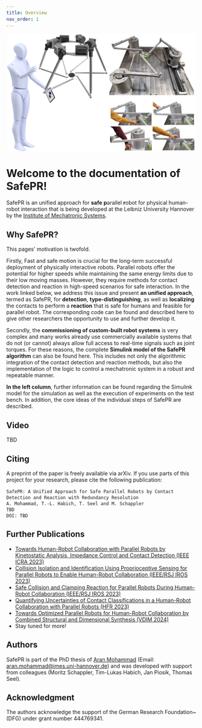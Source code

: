```yaml
---
title: Overview
nav_order: 1
---
```

<p align="center">
<img src="images/10_safepr_cover.png" width=500>
</p>

# Welcome to the documentation of SafePR!

SafePR is an unified approach for **safe** **p**arallel **r**obot for physical human-robot interaction that is being developed at the Leibniz University Hannover by the [Institute of Mechatronic Systems](https://www.imes.uni-hannover.de/en/).

## Why SafePR?
This pages' motivation is twofold.

Firstly, Fast and safe motion is crucial for the long-term successful deployment of physically interactive robots.
Parallel robots offer the potential for higher speeds while maintaining the same energy limits due to their low moving masses.
However, they require methods for contact detection and reaction in high-speed scenarios for safe interaction.
In the work linked below, we address this issue and present **an unified approach**, termed as SafePR, for **detection**, **type-distinguishing**, as well as **localizing** the contacts to perform a **reaction** that is safe for humans and feasible for parallel robot.
The corresponding code can be found and described here to give other researchers the opportunity to use and further develop it.

Secondly, the **commissioning of custom-built robot systems** is very complex and many works already use commercially available systems that do not (or cannot) always allow full access to real-time signals such as joint torques. For these reasons, the complete **Simulink model of the SafePR algorithm** can also be found here.
This includes not only the algorithmic integration of the contact detection and reaction methods, but also the implementation of the logic to control a mechatronic system in a robust and repeatable manner.

**In the left column**, further information can be found regarding the Simulink model for the simulation as well as the execution of experiments on the test bench.
In addition, the core ideas of the individual steps of SafePR are described.

## Video
TBD

## Citing
A preprint of the paper is freely available via arXiv. If you use parts of this project for your research, please cite the following publication:
```
SafePR: A Unified Approach for Safe Parallel Robots by Contact Detection and Reaction with Redundancy Resolution
A. Mohammad, T.-L. Habich, T. Seel and M. Schappler
TBD
DOI: TBD
```
## Further Publications
- [Towards Human-Robot Collaboration with Parallel Robots by Kinetostatic Analysis, Impedance Control and Contact Detection (IEEE ICRA 2023)](https://arxiv.org/abs/2308.09633)
- [Collision Isolation and Identification Using Proprioceptive Sensing for Parallel Robots to Enable Human-Robot Collaboration (IEEE/RSJ IROS 2023)](https://arxiv.org/abs/2308.09650)
- [Safe Collision and Clamping Reaction for Parallel Robots During Human-Robot Collaboration (IEEE/RSJ IROS 2023)](https://arxiv.org/abs/2308.09656)
- [Quantifying Uncertainties of Contact Classifications in a Human-Robot Collaboration with Parallel Robots (HFR 2023)](https://arxiv.org/abs/2308.09675)
- [Towards Optimized Parallel Robots for Human-Robot Collaboration by Combined Structural and Dimensional Synthesis (VDIM 2024)](https://arxiv.org/abs/2408.15831)
- Stay tuned for more!

## Authors
SafePR is part of the PhD thesis of [Aran Mohammad](https://www.imes.uni-hannover.de/en/institute/team/m-sc-aran-mohammad) (Email: <aran.mohammad@imes.uni-hannover.de>) and was developed with support from colleagues (Moritz Schappler, Tim-Lukas Habich, Jan Piosik, Thomas Seel).

## Acknowledgment
The authors acknowledge the support of the German Research Foundation~(DFG) under grant number 444769341.
